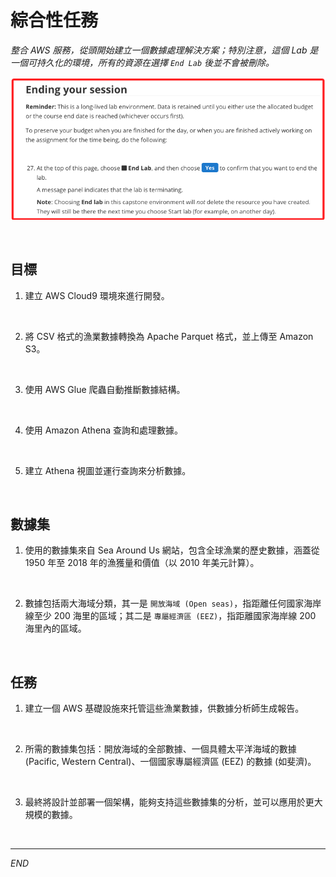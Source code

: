 # 綜合性任務

_整合 AWS 服務，從頭開始建立一個數據處理解決方案；特別注意，這個 Lab 是一個可持久化的環境，所有的資源在選擇 `End Lab` 後並不會被刪除。_

![](images/img_75.png)

<br>

## 目標

1. 建立 AWS Cloud9 環境來進行開發。

<br>

2. 將 CSV 格式的漁業數據轉換為 Apache Parquet 格式，並上傳至 Amazon S3。

<br>

3. 使用 AWS Glue 爬蟲自動推斷數據結構。

<br>

4. 使用 Amazon Athena 查詢和處理數據。

<br>

5. 建立 Athena 視圖並運行查詢來分析數據。

<br>

## 數據集

1. 使用的數據集來自 Sea Around Us 網站，包含全球漁業的歷史數據，涵蓋從 1950 年至 2018 年的漁獲量和價值（以 2010 年美元計算）。

<br>

2. 數據包括兩大海域分類，其一是 `開放海域 (Open seas)`，指距離任何國家海岸線至少 200 海里的區域；其二是 `專屬經濟區 (EEZ)`，指距離國家海岸線 200 海里內的區域。

<br>

## 任務

1. 建立一個 AWS 基礎設施來托管這些漁業數據，供數據分析師生成報告。

<br>

2. 所需的數據集包括：開放海域的全部數據、一個具體太平洋海域的數據 (Pacific, Western Central)、一個國家專屬經濟區 (EEZ) 的數據 (如斐濟)。

<br>

3. 最終將設計並部署一個架構，能夠支持這些數據集的分析，並可以應用於更大規模的數據。

<br>

___

_END_